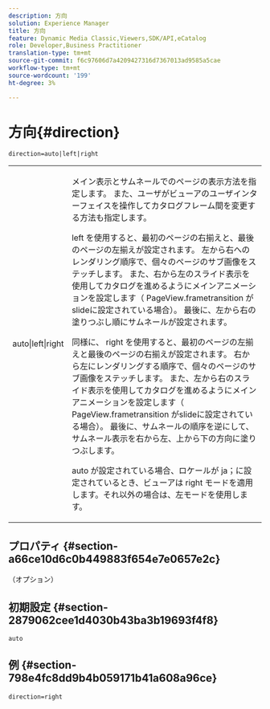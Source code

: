 ```yaml
---
description: 方向
solution: Experience Manager
title: 方向
feature: Dynamic Media Classic,Viewers,SDK/API,eCatalog
role: Developer,Business Practitioner
translation-type: tm+mt
source-git-commit: f6c97606d7a4209427316d7367013ad9585a5cae
workflow-type: tm+mt
source-wordcount: '199'
ht-degree: 3%

---
```



# 方向{#direction}

`direction=auto|left|right`

<table id="table_1D425B7685D448459CD3FE8D683C813C"> 
 <tbody> 
  <tr> 
   <td colname="col1"> <p> <span class="codeph"> auto|left|right  </span> </p> </td> 
   <td colname="col2"> <p>メイン表示とサムネールでのページの表示方法を指定します。 また、ユーザがビューアのユーザインターフェイスを操作してカタログフレーム間を変更する方法も指定します。 </p> <p><span class="codeph"> left </span>を使用すると、最初のページの右揃えと、最後のページの左揃えが設定されます。 左から右へのレンダリング順序で、個々のページのサブ画像をステッチします。 また、右から左のスライド表示を使用してカタログを進めるようにメインアニメーションを設定します（<span class="codeph"> PageView.frametransition </span>がslideに設定されている場合）。 最後に、左から右の塗りつぶし順にサムネールが設定されます。 </p> <p>同様に、<span class="codeph"> right </span>を使用すると、最初のページの左揃えと最後のページの右揃えが設定されます。 右から左にレンダリングする順序で、個々のページのサブ画像をステッチします。 また、左から右のスライド表示を使用してカタログを進めるようにメインアニメーションを設定します（<span class="codeph"> PageView.frametransition </span>がslideに設定されている場合）。 最後に、サムネールの順序を逆にして、サムネール表示を右から左、上から下の方向に塗りつぶします。 </p> <p><span class="codeph"> auto </span>が設定されている場合、ロケールが<span class="codeph"> ja；に設定されているとき、ビューアは<span class="codeph"> right </span>モードを適用します。</span>それ以外の場合は、<span class="codeph">左</span>モードを使用します。 </p> </td> 
  </tr> 
 </tbody> 
</table>

## プロパティ {#section-a66ce10d6c0b449883f654e7e0657e2c}

（オプション）

## 初期設定 {#section-2879062cee1d4030b43ba3b19693f4f8}

`auto`

## 例 {#section-798e4fc8dd9b4b059171b41a608a96ce}

`direction=right`
